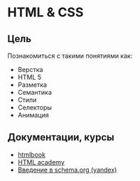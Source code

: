 # HTML & CSS

## Цель
Познакомиться с такими понятиями как:
- Верстка
- HTML 5
- Разметка
- Семантика
- Cтили
- Cелекторы
- Анимация

## Документации, курсы
- [htmlbook](http://htmlbook.ru/)
- [HTML academy](https://htmlacademy.ru/)
- [Введение в schema.org (yandex)](https://yandex.ru/support/webmaster/schema-org/intro-schema-org.xml)
